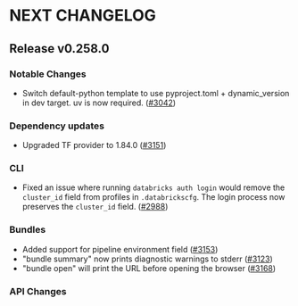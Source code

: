 # NEXT CHANGELOG

## Release v0.258.0

### Notable Changes
* Switch default-python template to use pyproject.toml + dynamic\_version in dev target. uv is now required. ([#3042](https://github.com/databricks/cli/pull/3042))

### Dependency updates
* Upgraded TF provider to 1.84.0 ([#3151](https://github.com/databricks/cli/pull/3151))

### CLI
* Fixed an issue where running `databricks auth login` would remove the `cluster_id` field from profiles in `.databrickscfg`. The login process now preserves the `cluster_id` field. ([#2988](https://github.com/databricks/cli/pull/2988))

### Bundles
* Added support for pipeline environment field ([#3153](https://github.com/databricks/cli/pull/3153))
* "bundle summary" now prints diagnostic warnings to stderr ([#3123](https://github.com/databricks/cli/pull/3123))
* "bundle open" will print the URL before opening the browser ([#3168](https://github.com/databricks/cli/pull/3168))

### API Changes
